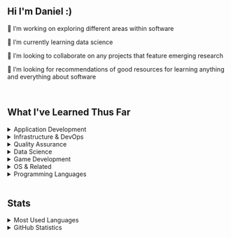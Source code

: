 ## Hi I'm Daniel :)

🔭 I’m working on exploring different areas within software

🌱 I’m currently learning data science

👯 I’m looking to collaborate on any projects that feature emerging research

🤔 I’m looking for recommendations of good resources for learning anything and everything about software

<br/>


## What I've Learned Thus Far

<details>
    <summary>Application Development</summary>
    <h6>SKILLS</h6>
<table>
    <tr>
        <th>Web Development</th>
        <th>Mobile Development</th>
        <th>Desktop Development</th>
        <th>UI/UX Tools</th>
    </tr>
    <tr>
        <td>
            <a href="https://www.google.com/search?q=react">
                <img width="26px" src="https://cdn.simpleicons.org/react/black/white" style="display: inline-block; margin: 5px; vertical-align: middle;" />
            </a>
            <a href="https://www.google.com/search?q=next.js">
                <img width="26px" src="https://cdn.simpleicons.org/next.js/black/white" style="display: inline-block; margin: 5px; vertical-align: middle;" />
            </a>
            <a href="https://www.google.com/search?q=angular">
                <img width="26px" src="https://cdn.simpleicons.org/angular/black/white" style="display: inline-block; margin: 5px; vertical-align: middle;" />
            </a>
            <a href="https://www.google.com/search?q=chakraui">
                <img width="26px" src="https://cdn.simpleicons.org/chakraui/black/white" style="display: inline-block; margin: 5px; vertical-align: middle;" />
            </a>
            <a href="https://www.google.com/search?q=html5">
                <img width="26px" src="https://cdn.simpleicons.org/html5/black/white" style="display: inline-block; margin: 5px; vertical-align: middle;" />
            </a>
            <a href="https://www.google.com/search?q=css3">
                <img width="26px" src="https://cdn.simpleicons.org/css3/black/white" style="display: inline-block; margin: 5px; vertical-align: middle;" />
            </a>
        </td>
        <td>
            <a href="https://www.google.com/search?q=react">
                <img width="26px" src="https://cdn.simpleicons.org/react/black/white" style="display: inline-block; margin: 5px; vertical-align: middle;" />
            </a>
            <a href="https://www.google.com/search?q=kotlin">
                <img width="26px" src="https://cdn.simpleicons.org/kotlin/black/white" style="display: inline-block; margin: 5px; vertical-align: middle;" />
            </a>
        </td>
        <td>
            <a href="https://www.google.com/search?q=qt">
                <img width="26px" src="https://cdn.simpleicons.org/qt/black/white" style="display: inline-block; margin: 5px; vertical-align: middle;" />
            </a>
        </td>
        <td>
            <a href="https://www.google.com/search?q=figma">
                <img width="26px" src="https://cdn.simpleicons.org/figma/black/white" style="display: inline-block; margin: 5px; vertical-align: middle;" />
            </a>
            <a href="https://www.google.com/search?q=invision">
                <img width="26px" src="https://cdn.simpleicons.org/invision/black/white" style="display: inline-block; margin: 5px; vertical-align: middle;" />
            </a>
        </td>
    </tr>
</table>
    <br/>
    <h6>PROJECTS</h6>
    <a href="https://github.com/AAInternal/airport-inventory-management"> American Airlines Internal Project </a>
    <br/>
    <br/>
</details>


<details>
    <summary>Infrastructure & DevOps</summary>
    <h6>SKILLS</h6>
    <table>
        <tr>
            <th>Infrastructure & DevOps</th>
            <th>Build Tools</th>
            <th>Version Control</th>
        </tr>
        <tr>
            <td>
                <a href="https://www.google.com/search?q=docker"><img align="left" width="26px" src="https://cdn.simpleicons.org/docker/black/white" style="padding-right:10px;"></a>
                <a href="https://www.google.com/search?q=kubernetes"><img align="left" width="26px" src="https://cdn.simpleicons.org/kubernetes/black/white" style="padding-right:10px;"></a>
                <a href="https://www.google.com/search?q=helm"><img align="left" width="26px" src="https://cdn.simpleicons.org/helm/black/white" style="padding-right:10px;"></a>
                <a href="https://www.google.com/search?q=chainguard"><img align="left" width="26px" src="https://cdn.simpleicons.org/chainguard/black/white" style="padding-right:10px;"></a>
                <a href="https://www.google.com/search?q=akamai"><img align="left" width="26px" src="https://cdn.simpleicons.org/akamai/black/white" style="padding-right:10px;"></a>
                <a href="https://www.google.com/search?q=github+actions"><img align="left" width="26px" src="https://cdn.simpleicons.org/githubactions/black/white" style="padding-right:10px;"> </a>
            </td>
            <td>
                <a href="https://www.google.com/search?q=webpack"><img align="left" width="26px" src="https://cdn.simpleicons.org/webpack/black/white" style="padding-right:10px;" /></a>
                <a href="https://www.google.com/search?q=babel"><img align="left" width="26px" src="https://cdn.simpleicons.org/babel/black/white" style="padding-right:10px;" /></a>
                <a href="https://www.google.com/search?q=cmake"><img align="left" width="26px" src="https://cdn.simpleicons.org/cmake/black/white" style="padding-right:10px;" /></a>
                <a href="https://www.google.com/search?q=gradle"><img align="left" width="26px" src="https://cdn.simpleicons.org/gradle/black/white" style="padding-right:10px;" /></a>
            </td>
            <td>
                <a href="https://www.google.com/search?q=git"><img align="left" width="26px" src="https://cdn.simpleicons.org/git/black/white" style="padding-right:10px;" /></a>
                <a href="https://www.google.com/search?q=github"><img align="left" width="26px" src="https://cdn.simpleicons.org/github/black/white" style="padding-right:10px;" /></a>
            </td>
        </tr>
    </table>
    <br/>
    <h6>PROJECTS</h6>
    <a href="https://github.com/AAInternal/airport-inventory-management"> American Airlines Internal Project </a>
    <br/>
    <br/>
</details>


<details>
    <summary>Quality Assurance</summary>
    <h6>SKILLS</h6>
    <table>
        <tr>
            <th>Observability</th>
            <th>Testing</th>
        </tr>
        <tr>
            <td>
                <a href="https://www.google.com/search?q=dynatrace"><img align="left" width="26px" src="https://cdn.simpleicons.org/dynatrace/black/white" style="padding-right:10px;" /></a>
            </td>
            <td>
                <a href="https://www.google.com/search?q=jest"><img align="left" width="26px" src="https://cdn.simpleicons.org/jest/black/white" style="padding-right:10px;" /></a>
                <a href="https://www.google.com/search?q=mocha"><img align="left" width="26px" src="https://cdn.simpleicons.org/mocha/black/white" style="padding-right:10px;" /></a>
                <a href="https://www.google.com/search?q=apache+jmeter"><img align="left" width="26px" src="https://cdn.simpleicons.org/apachejmeter/black/white" style="padding-right:10px;" /></a>
                <a href="https://www.google.com/search?q=blazemeter"><img align="left" width="26px" src="https://cdn.simpleicons.org/blazemeter/black/white" style="padding-right:10px;" /></a>
                <a href="https://www.google.com/search?q=cypress"><img align="left" width="26px" src="https://cdn.simpleicons.org/cypress/black/white" style="padding-right:10px;" /></a>
                <a href="https://www.google.com/search?q=selenium"><img align="left" width="26px" src="https://cdn.simpleicons.org/selenium/black/white" style="padding-right:10px;" /></a>
            </td>
        </tr>
    </table>
    <br/>
    <h6>PROJECTS</h6>
    <br/>
    <br/>
</details>

<details>
    <summary>Data Science</summary>
    <h6>SKILLS</h6>
    <table>
        <tr>
            <th>Data Science & AI</th>
            <th>Databases</th>
        </tr>
        <tr>
            <td>
                <a href="https://www.google.com/search?q=tensorflow"><img align="left" width="26px" src="https://cdn.simpleicons.org/tensorflow/black/white" style="padding-right:10px;" /></a>
                <a href="https://www.google.com/search?q=apache+spark"><img align="left" width="26px" src="https://cdn.simpleicons.org/apachespark/black/white" style="padding-right:10px;" /></a>
                <a href="https://www.google.com/search?q=pandas"><img align="left" width="26px" src="https://cdn.simpleicons.org/pandas/black/white" style="padding-right:10px;"></a>
                <a href="https://www.google.com/search?q=scikit-learn"><img align="left" width="26px" src="https://cdn.simpleicons.org/scikitlearn/black/white" style="padding-right:10px;"></a>
                <a href="https://www.google.com/search?q=anaconda"><img align="left" width="26px" src="https://cdn.simpleicons.org/anaconda/black/white" style="padding-right:10px;"></a>
            </td>
            <td>
                <a href="https://www.google.com/search?q=postgresql"><img align="left" width="26px" src="https://cdn.simpleicons.org/postgresql/black/white" style="padding-right:10px;"></a>
                <a href="https://www.google.com/search?q=prisma"><img align="left" width="26px" src="https://cdn.simpleicons.org/prisma/black/white" style="padding-right:10px;"></a>
                <a href="https://www.google.com/search?q=teradata"><img align="left" width="26px" src="https://cdn.simpleicons.org/teradata/black/white" style="padding-right:10px;"></a>
            </td>
        </tr>
    </table>   
    <br/>
    <h6>PROJECTS</h6>
    <a href="https://github.com/danielgros/Plants2LeafPC"> <img src="https://github-readme-stats-daniel-gros-projects.vercel.app/api/pin/?username=danielgros&repo=Plants2LeafPC&description_lines_count=5"> </a>
    <br/>
    <br/>
</details>


<details>
    <summary>Game Development</summary>
    <h6>SKILLS</h6>
    <table>
        <tr>
            <th>Game Development</th>
        </tr>
        <tr>
            <td>
                <a href="https://www.google.com/search?q=unreal+engine"><img align="left" width="26px" src="https://cdn.simpleicons.org/unrealengine/black/white" style="padding-right:10px;" /></a>
                <a href="https://www.google.com/search?q=godotengine"><img align="left" width="26px" src="https://cdn.simpleicons.org/godotengine/black/white" style="padding-right:10px;" /></a>
            </td>
        </tr>
    </table>
    <br/>
    <h6>PROJECTS</h6>
    <br/>
    <br/>
</details>

<details>
    <summary>OS & Related</summary>
    <h6>SKILLS</h6>
    <table>
        <tr>
            <th>OS & Related</th>
            <th>Embedded Systems</th>
        </tr>
        <tr>
            <td>
                <a href="https://www.google.com/search?q=linux"><img align="left" width="26px" src="https://cdn.simpleicons.org/linux/black/white" style="padding-right:10px;"></a>
                <a href="https://www.google.com/search?q=ubuntu"><img align="left" width="26px" src="https://cdn.simpleicons.org/ubuntu/black/white" style="padding-right:10px;"></a>
                <a href="https://www.google.com/search?q=macos"><img align="left" width="26px" src="https://cdn.simpleicons.org/macos/black/white" style="padding-right:10px;"></a>
                <a href="https://www.google.com/search?q=zsh"><img align="left" width="26px" src="https://cdn.simpleicons.org/zsh/black/white" style="padding-right:10px;"></a>
                <a href="https://www.google.com/search?q=gnubash"><img align="left" width="26px" src="https://cdn.simpleicons.org/gnubash/black/white" style="padding-right:10px;"></a>
                <a href="https://www.google.com/search?q=vim"><img align="left" width="26px" src="https://cdn.simpleicons.org/vim/black/white" style="padding-right:10px;"></a>
            </td>
            <td>
                <a href="https://www.google.com/search?q=arduino"><img align="left" width="26px" src="https://cdn.simpleicons.org/arduino/black/white" style="padding-right:10px;"></a>
                <a href="https://www.google.com/search?q=raspberry+pi"><img align="left" width="26px" src="https://cdn.simpleicons.org/raspberrypi/black/white" style="padding-right:10px;"></a>
            </td>
        </tr>
    </table>
    <br/>
    <h6>PROJECTS</h6>
    <br/>
    <br/>
</details>


<details>
    <summary>Programming Languages</summary>
    <h6>SKILLS</h6>
    <table>
        <tr>
            <th>General-Purpose Programming Languages</th>
        </tr>
        <tr>
            <td>
                <a href="https://www.google.com/search?q=javascript"><img align="left" width="26px" src="https://cdn.simpleicons.org/javascript/black/white" style="padding-right:10px;"></a>
                <a href="https://www.google.com/search?q=typescript"><img align="left" width="26px" src="https://cdn.simpleicons.org/typescript/black/white" style="padding-right:10px;"></a>
                <a href="https://www.google.com/search?q=python"><img align="left" width="26px" src="https://cdn.simpleicons.org/python/black/white" style="padding-right:10px;"></a>
                <a href="https://www.google.com/search?q=c"><img align="left" width="26px" src="https://cdn.simpleicons.org/c/black/white" style="padding-right:10px;"></a>
                <a href="https://www.google.com/search?q=cplusplus"><img align="left" width="26px" src="https://cdn.simpleicons.org/cplusplus/black/white" style="padding-right:10px;"></a>
            </td>
        </tr>
    </table>
    <br/>
    <h6>PROJECTS</h6>
    <br/>
    <br/>
</details>



<br/>

## Stats

<details>
    <summary>Most Used Languages</summary>
    <img src="https://github-readme-stats-daniel-gros-projects.vercel.app/api/top-langs/?username=danielgros&langs_count=20&layout=compact&size_weight=0.1&count_weight=0.9&hide_title=true&exclude_repo=Obsidian-Vault">
</details> 


<details>
    <summary>GitHub Statistics</summary>
    <img src="https://github-readme-stats-daniel-gros-projects.vercel.app/api?username=danielgros&show=reviews,prs_merged&show_icons=true&rank_icon=github&include_all_commits=true&disable_animations=true&hide_title=true&exclude_repo=Obsidian-Vault">
</details>



<!--
### Recent Activity
<!--START_SECTION:activity-->


<!-- more stats, these only use public repos
### GitHub Trophies
![](https://github-profile-trophy.vercel.app/?username=danielgros)

### GitHub Streaks
![](https://github-readme-streak-stats.herokuapp.com/?user=danielgros)
--> 

<!--
**danielgros/danielgros** is a ✨ _special_ ✨ repository because its `README.md` (this file) appears on your GitHub profile.

Here are some ideas to get you started:

- 🔭 I’m currently working on ...
- 🌱 I’m currently learning ...
- 👯 I’m looking to collaborate on ...
- 🤔 I’m looking for help with ...
- 💬 Ask me about ...
- 📫 How to reach me: ...
- 😄 Pronouns: ...
- ⚡ Fun fact: ...
-->
